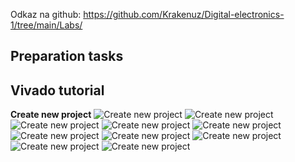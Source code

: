 Odkaz na github: https://github.com/Krakenuz/Digital-electronics-1/tree/main/Labs/
## Preparation tasks





## Vivado tutorial
__Create new project__
![Create new project](Images/File-new.png)
![Create new project](Images/next.PNG)
![Create new project](Images/name.PNG)
![Create new project](Images/next2.PNG)
![Create new project](Images/newfile.PNG)
![Create new project](Images/next3.PNG)
![Create new project](Images/next4.PNG)
![Create new project](Images/board.PNG)
![Create new project](Images/finish.PNG)
![Create new project](Images/define_modules.PNG)